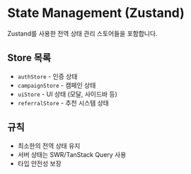 # State Management (Zustand)

Zustand를 사용한 전역 상태 관리 스토어들을 포함합니다.

## Store 목록

- `authStore` - 인증 상태
- `campaignStore` - 캠페인 상태
- `uiStore` - UI 상태 (모달, 사이드바 등)
- `referralStore` - 추천 시스템 상태

## 규칙

- 최소한의 전역 상태 유지
- 서버 상태는 SWR/TanStack Query 사용
- 타입 안전성 보장
